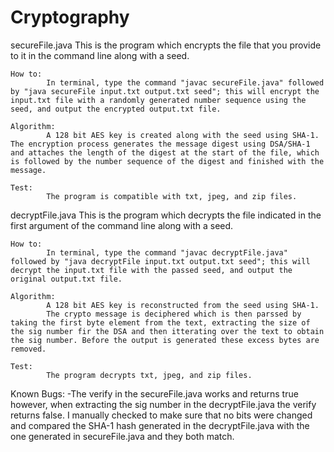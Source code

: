 # Cryptography

secureFile.java
    This is the program which encrypts the file that you provide to it in the command line along with a seed.

    How to:
    		In terminal, type the command "javac secureFile.java" followed by "java secureFile input.txt output.txt seed"; this will encrypt the input.txt file with a randomly generated number sequence using the seed, and output the encrypted output.txt file.

    Algorithm:
    		A 128 bit AES key is created along with the seed using SHA-1. The encryption process generates the message digest using DSA/SHA-1 and attaches the length of the digest at the start of the file, which is followed by the number sequence of the digest and finished with the message.

    Test:
    		The program is compatible with txt, jpeg, and zip files.


decryptFile.java
    This is the program which decrypts the file indicated in the first argument of the command line along with a seed.

    How to:
    		In terminal, type the command "javac decryptFile.java" followed by "java decryptFile input.txt output.txt seed"; this will decrypt the input.txt file with the passed seed, and output the original output.txt file.

    Algorithm:
    		A 128 bit AES key is reconstructed from the seed using SHA-1.
    		The crypto message is deciphered which is then parssed by taking the first byte element from the text, extracting the size of the sig number fir the DSA and then itterating over the text to obtain the sig number. Before the output is generated these excess bytes are removed.

    Test:
    		The program decrypts txt, jpeg, and zip files.


Known Bugs:
-The verify in the secureFile.java works and returns true however, when extracting the sig number in the decryptFile.java the verify returns false. I manually checked to make sure that no bits were changed and compared the SHA-1 hash generated in the decryptFile.java with the one generated in secureFile.java and they both match.